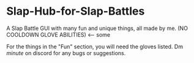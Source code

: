 # Slap-Hub-for-Slap-Battles
A Slap Battle GUI with many fun and unique things, all made by me.
(NO COOLDOWN GLOVE ABILITIES) <-- some



For the things in the "Fun" section, you will need the gloves listed.
Dm _minute_ on discord for any bugs or suggestions.


